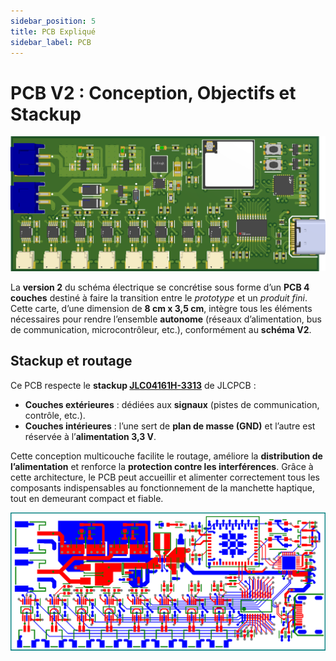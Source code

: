 ```yaml
---
sidebar_position: 5
title: PCB Expliqué
sidebar_label: PCB
---
```


# PCB V2 : Conception, Objectifs et Stackup

![PCB 3D](./3D.png)

La **version 2** du schéma électrique se concrétise sous forme d’un **PCB 4 couches** destiné à faire la transition entre le *prototype* et un *produit fini*. Cette carte, d’une dimension de **8 cm x 3,5 cm**, intègre tous les éléments nécessaires pour rendre l’ensemble **autonome** (réseaux d’alimentation, bus de communication, microcontrôleur, etc.), conformément au **schéma V2**.

## Stackup et routage
Ce PCB respecte le **stackup [JLC04161H-3313](https://jlcpcb.com/)** de JLCPCB :

- **Couches extérieures** : dédiées aux **signaux** (pistes de communication, contrôle, etc.).  
- **Couches intérieures** : l’une sert de **plan de masse (GND)** et l’autre est réservée à l’**alimentation 3,3 V**.

Cette conception multicouche facilite le routage, améliore la **distribution de l’alimentation** et renforce la **protection contre les interférences**. Grâce à cette architecture, le PCB peut accueillir et alimenter correctement tous les composants indispensables au fonctionnement de la manchette haptique, tout en demeurant compact et fiable.

![Stackup](./layers.png)